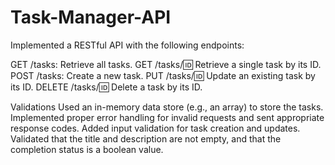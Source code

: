 # Task-Manager-API
Implemented a RESTful API with the following endpoints:

GET /tasks: Retrieve all tasks.
GET /tasks/:id: Retrieve a single task by its ID.
POST /tasks: Create a new task.
PUT /tasks/:id: Update an existing task by its ID.
DELETE /tasks/:id: Delete a task by its ID.

Validations
Used an in-memory data store (e.g., an array) to store the tasks.
Implemented proper error handling for invalid requests and sent appropriate response codes.
Added input validation for task creation and updates. Validated that the title and description are not empty, and that the completion status is a boolean value.
